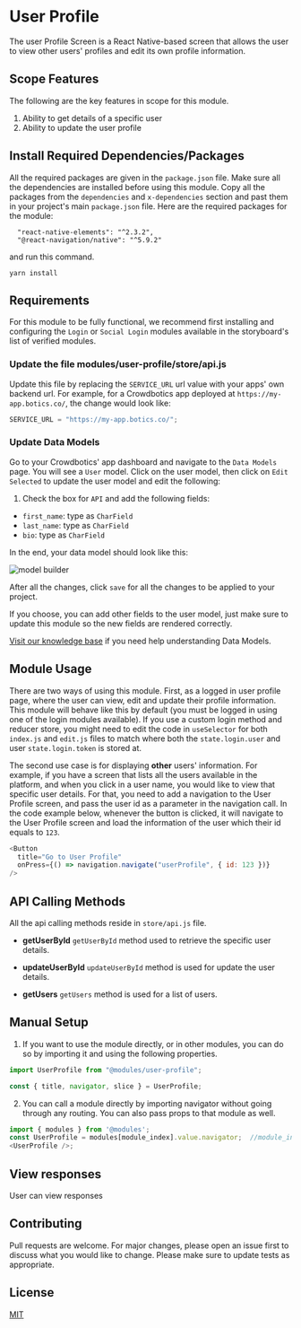 # User Profile

The user Profile Screen is a React Native-based screen that allows the user to view other users' profiles and edit its own profile information.

## Scope Features
The following are the key features in scope for this module. 

1. Ability to get details of a specific user
2. Ability to update the user profile

## Install Required Dependencies/Packages
All the required packages are given in the `package.json` file. Make sure all the dependencies are installed before using this module. Copy all the packages from the `dependencies` and `x-dependencies` section and past them in your project's main `package.json` file.
Here are the required packages for the module:
```
  "react-native-elements": "^2.3.2",
  "@react-navigation/native": "^5.9.2"
```
and run this command.
  ```
  yarn install
  ```

## Requirements

For this module to be fully functional, we recommend first installing and configuring the `Login` or `Social Login` modules available in the storyboard's list of verified modules.

### Update the file modules/user-profile/store/api.js

Update this file by replacing the `SERVICE_URL` url value with your apps' own backend url. For example, for a Crowdbotics app deployed at `https://my-app.botics.co/`, the change would look like:

```js
SERVICE_URL = "https://my-app.botics.co/";
```

### Update Data Models

Go to your Crowdbotics' app dashboard and navigate to the `Data Models` page. You will see a `User` model. Click on the user model, then click on `Edit Selected` to update the user model and edit the following:

1. Check the box for `API` and add the following fields:

- `first_name`: type as `CharField`
- `last_name`: type as `CharField`
- `bio`: type as `CharField`

In the end, your data model should look like this:

![model builder](https://crowdbotics-slack-dev.s3.amazonaws.com/media/project_component_resources/Screenshot_from_2021-01-05_16-05-28.png)

After all the changes, click `save` for all the changes to be applied to your project.

If you choose, you can add other fields to the user model, just make sure to update this module so the new fields are rendered correctly.

[Visit our knowledge base](https://knowledge.crowdbotics.com/what-is-the-model-editor-and-what-is-it-for) if you need help understanding Data Models.

## Module Usage

There are two ways of using this module. First, as a logged in user profile page, where the user can view, edit and update their profile information. This module will behave like this by default (you must be logged in using one of the login modules available). If you use a custom login method and reducer store, you might need to edit the code in `useSelector` for both `index.js` and `edit.js` files to match where both the `state.login.user` and user `state.login.token` is stored at.

The second use case is for displaying **other** users' information. For example, if you have a screen that lists all the users available in the platform, and when you click in a user name, you would like to view that specific user details. For that, you need to add a navigation to the User Profile screen, and pass the user id as a parameter in the navigation call. In the code example below, whenever the button is clicked, it will navigate to the User Profile screen and load the information of the user which their id equals to `123`.

```js
<Button
  title="Go to User Profile"
  onPress={() => navigation.navigate("userProfile", { id: 123 })}
/>
```
## API Calling Methods
All the api calling methods reside in `store/api.js` file.

* **getUserById**
`getUserById` method used to retrieve the specific user details.

* **updateUserById**
`updateUserById` method is used for update the user details.

* **getUsers**
`getUsers` method is used for a list of users.

## Manual Setup

1. If you want to use the module directly, or in other modules, you can do so by importing it and using the following properties.

```javascript
import UserProfile from "@modules/user-profile";

const { title, navigator, slice } = UserProfile;
```
2. You can call a module directly by importing navigator without going through any routing. You can also pass props to that module as well.

```javascript
import { modules } from '@modules';
const UserProfile = modules[module_index].value.navigator;  //module_index : position of the module in modules folder
<UserProfile />;
```
## View responses
User can view responses
## Contributing

Pull requests are welcome. For major changes, please open an issue first to discuss what you would like to change.
Please make sure to update tests as appropriate.

## License
[MIT](https://choosealicense.com/licenses/mit/)